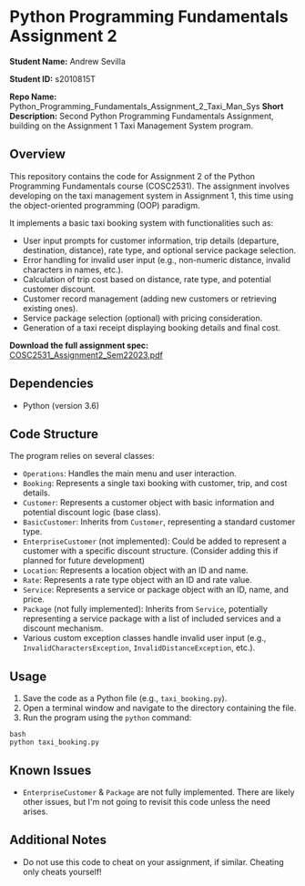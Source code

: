 # Python Programming Fundamentals Assignment 2
**Student Name:** Andrew Sevilla

**Student ID:** s2010815T

**Repo Name:** Python_Programming_Fundamentals_Assignment_2_Taxi_Man_Sys
**Short Description:** Second Python Programming Fundamentals Assignment, building on the Assignment 1 Taxi Management System program.

## Overview
This repository contains the code for Assignment 2 of the Python Programming Fundamentals course (COSC2531). The assignment involves developing on the taxi management system in Assignment 1, this time using the object-oriented programming (OOP) paradigm.

It implements a basic taxi booking system with functionalities such as:

* User input prompts for customer information, trip details (departure, destination, distance), rate type, and optional service package selection.
* Error handling for invalid user input (e.g., non-numeric distance, invalid characters in names, etc.).
* Calculation of trip cost based on distance, rate type, and potential customer discount.
* Customer record management (adding new customers or retrieving existing ones).
* Service package selection (optional) with pricing consideration.
* Generation of a taxi receipt displaying booking details and final cost.

**Download the full assignment spec:** [COSC2531_Assignment2_Sem22023.pdf](COSC2531_Assignment2_Sem22023.pdf)

## Dependencies
* Python (version 3.6)

## Code Structure

The program relies on several classes:

* `Operations`: Handles the main menu and user interaction.
* `Booking`: Represents a single taxi booking with customer, trip, and cost details.
* `Customer`: Represents a customer object with basic information and potential discount logic (base class).
* `BasicCustomer`: Inherits from `Customer`, representing a standard customer type.
* `EnterpriseCustomer` (not implemented): Could be added to represent a customer with a specific discount structure. (Consider adding this if planned for future development)
* `Location`: Represents a location object with an ID and name.
* `Rate`: Represents a rate type object with an ID and rate value.
* `Service`: Represents a service or package object with an ID, name, and price.
* `Package` (not fully implemented): Inherits from `Service`, potentially representing a service package with a list of included services and a discount mechanism.
* Various custom exception classes handle invalid user input (e.g., `InvalidCharactersException`, `InvalidDistanceException`, etc.).


## Usage

1. Save the code as a Python file (e.g., `taxi_booking.py`).
2. Open a terminal window and navigate to the directory containing the file.
3. Run the program using the `python` command:

```
bash
python taxi_booking.py
```

## Known Issues
* `EnterpriseCustomer` & `Package` are not fully implemented. There are likely other issues, but I'm not going to revisit this code unless the need arises.

## Additional Notes
* Do not use this code to cheat on your assignment, if similar. Cheating only cheats yourself!
  
